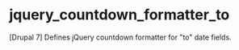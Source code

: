 jquery_countdown_formatter_to
=============================

[Drupal 7] Defines jQuery countdown formatter for "to" date fields.
